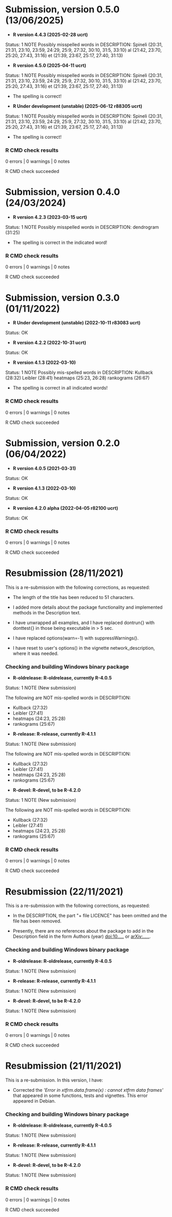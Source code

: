 # Submission, version 0.5.0 (13/06/2025)
* **R version 4.4.3 (2025-02-28 ucrt)**

Status: 1 NOTE
Possibly misspelled words in DESCRIPTION:
  Spineli (20:31, 21:31, 23:10, 23:59, 24:29, 25:9, 27:32, 30:10, 31:5, 33:10)
  al (21:42, 23:70, 25:20, 27:43, 31:16)
  et (21:39, 23:67, 25:17, 27:40, 31:13)
  
* **R version 4.5.0 (2025-04-11 ucrt)**

Status: 1 NOTE
Possibly misspelled words in DESCRIPTION:
  Spineli (20:31, 21:31, 23:10, 23:59, 24:29, 25:9, 27:32, 30:10, 31:5, 33:10)
  al (21:42, 23:70, 25:20, 27:43, 31:16)
  et (21:39, 23:67, 25:17, 27:40, 31:13)
* The spelling is correct!

* **R Under development (unstable) (2025-06-12 r88305 ucrt)**

Status: 1 NOTE
Possibly misspelled words in DESCRIPTION:
  Spineli (20:31, 21:31, 23:10, 23:59, 24:29, 25:9, 27:32, 30:10, 31:5, 33:10)
  al (21:42, 23:70, 25:20, 27:43, 31:16)
  et (21:39, 23:67, 25:17, 27:40, 31:13)
* The spelling is correct!

### R CMD check results

0 errors | 0 warnings | 0 notes

R CMD check succeeded

# Submission, version 0.4.0 (24/03/2024)
* **R version 4.2.3 (2023-03-15 ucrt)**

Status: 1 NOTE
Possibly misspelled words in DESCRIPTION:
  dendrogram (31:25)
* The spelling is correct in the indicated word!

### R CMD check results

0 errors | 0 warnings | 0 notes

R CMD check succeeded

# Submission, version 0.3.0 (01/11/2022)
* **R Under development (unstable) (2022-10-11 r83083 ucrt)**

Status: OK

* **R version 4.2.2 (2022-10-31 ucrt)**

Status: OK

* **R version 4.1.3 (2022-03-10)**

Status: 1 NOTE
Possibly mis-spelled words in DESCRIPTION:
  Kullback (28:32)
  Leibler (28:41)
  heatmaps (25:23, 26:28)
  rankograms (26:67)
* The spelling is correct in all indicated words!

### R CMD check results

0 errors | 0 warnings | 0 notes

R CMD check succeeded

# Submission, version 0.2.0 (06/04/2022)

* **R version 4.0.5 (2021-03-31)**

Status: OK

* **R version 4.1.3 (2022-03-10)**

Status: OK

* **R version 4.2.0 alpha (2022-04-05 r82100 ucrt)**

Status: OK

### R CMD check results

0 errors | 0 warnings | 0 notes

R CMD check succeeded

# Resubmission (28/11/2021)
This is a re-submission with the following corrections, as requested:

* The length of the title has been reduced to 51 characters.

* I added more details about the package functionality and implemented methods 
in the Description text. 

* I have unwrapped all examples, and I have replaced dontrun{} with donttest{} 
in those being executable in > 5 sec.

* I have replaced options(warn=-1) with suppressWarnings().

* I have reset to user's options() in the vignette network_description, where it
was needed.  

### Checking and building Windows binary package 

* **R-oldrelease: R-oldrelease, currently R-4.0.5**

Status: 1 NOTE (New submission)

The following are NOT mis-spelled words in DESCRIPTION:

- Kullback (27:32)
- Leibler (27:41)
- heatmaps (24:23, 25:28)
- rankograms (25:67)

* **R-release: R-release, currently R-4.1.1**

Status: 1 NOTE (New submission)

The following are NOT mis-spelled words in DESCRIPTION:

- Kullback (27:32)
- Leibler (27:41)
- heatmaps (24:23, 25:28)
- rankograms (25:67)

* **R-devel: R-devel, to be R-4.2.0**

Status: 1 NOTE (New submission)

The following are NOT mis-spelled words in DESCRIPTION:

- Kullback (27:32)
- Leibler (27:41)
- heatmaps (24:23, 25:28)
- rankograms (25:67)

### R CMD check results

0 errors | 0 warnings | 0 notes

R CMD check succeeded

# Resubmission (22/11/2021)
This is a re-submission with the following corrections, as requested:

* In the DESCRIPTION, the part "+ file LICENCE" has been omitted and the file 
has been removed.

* Presently, there are no references about the package to add in the Description
field in the form Authors (year) <doi:10.....> or <arXiv:.....>. 

### Checking and building Windows binary package 

* **R-oldrelease: R-oldrelease, currently R-4.0.5**

Status: 1 NOTE (New submission)

* **R-release: R-release, currently R-4.1.1**

Status: 1 NOTE (New submission)

* **R-devel: R-devel, to be R-4.2.0**

Status: 1 NOTE (New submission)

### R CMD check results

0 errors | 0 warnings | 0 notes

R CMD check succeeded

# Resubmission (21/11/2021)
This is a re-submission. In this version, I have:

* Corrected the *'Error in xtfrm.data.frame(x) : cannot xtfrm data frames'* that
appeared in some functions, tests and vignettes. This error appeared in Debian.

### Checking and building Windows binary package

* **R-oldrelease: R-oldrelease, currently R-4.0.5**

Status: 1 NOTE (New submission)

* **R-release: R-release, currently R-4.1.1**

Status: 1 NOTE (New submission)

* **R-devel: R-devel, to be R-4.2.0**

Status: 1 NOTE (New submission)

### R CMD check results

0 errors | 0 warnings | 0 notes

R CMD check succeeded
